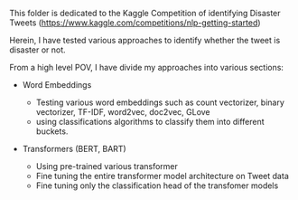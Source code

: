 This folder is dedicated to the Kaggle Competition of identifying Disaster Tweets
(https://www.kaggle.com/competitions/nlp-getting-started)

Herein, I have tested various approaches to identify whether the tweet is disaster or not. 

From a high level POV, I have divide my approaches into various sections:

* Word Embeddings
  * Testing various word embeddings such as count vectorizer, binary vectorizer, TF-IDF, word2vec, doc2vec, GLove
  * using classifications algorithms to classify them into different buckets. 

* Transformers (BERT, BART)
  * Using pre-trained various transformer
  * Fine tuning the entire transformer model architecture on Tweet data
  * Fine tuning only the classification head of the transfomer models
